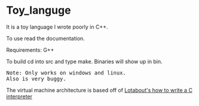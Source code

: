 # Toy_languge
It is a toy language I wrote poorly in C++.

To use read the documentation.

Requirements:
  G++

To build cd into src and type make.
Binaries will show up in bin.

<pre>Note: Only works on windows and linux.
Also is very buggy.
</pre>

The virtual machine architecture is based off of <a href = "https://github.com/lotabout/write-a-C-interpreter">Lotabout's how to write a C interpreter </a>

